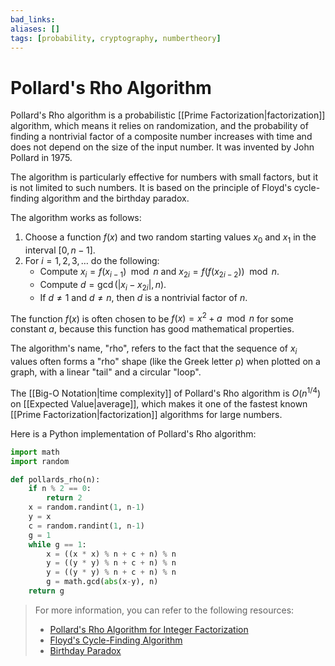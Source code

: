 ```yaml
---
bad_links: 
aliases: []
tags: [probability, cryptography, numbertheory]
---
```

# Pollard's Rho Algorithm

Pollard's Rho algorithm is a probabilistic [[Prime Factorization|factorization]] algorithm, which means it relies on randomization, and the probability of finding a nontrivial factor of a composite number increases with time and does not depend on the size of the input number. It was invented by John Pollard in 1975.

The algorithm is particularly effective for numbers with small factors, but it is not limited to such numbers. It is based on the principle of Floyd's cycle-finding algorithm and the birthday paradox.

The algorithm works as follows:

1. Choose a function $f(x)$ and two random starting values $x_0$ and $x_1$ in the interval $[0, n-1]$.
2. For $i = 1, 2, 3, \ldots$ do the following:
   - Compute $x_i = f(x_{i-1}) \mod n$ and $x_{2i} = f(f(x_{2i-2})) \mod n$.
   - Compute $d = \gcd(|x_i - x_{2i}|, n)$.
   - If $d \neq 1$ and $d \neq n$, then $d$ is a nontrivial factor of $n$.

The function $f(x)$ is often chosen to be $f(x) = x^2 + a \mod n$ for some constant $a$, because this function has good mathematical properties.

The algorithm's name, "rho", refers to the fact that the sequence of $x_i$ values often forms a "rho" shape (like the Greek letter ρ) when plotted on a graph, with a linear "tail" and a circular "loop".

The [[Big-O Notation|time complexity]] of Pollard's Rho algorithm is $O(n^{1/4})$ on [[Expected Value|average]], which makes it one of the fastest known [[Prime Factorization|factorization]] algorithms for large numbers.

Here is a Python implementation of Pollard's Rho algorithm:

```python
import math
import random

def pollards_rho(n):
    if n % 2 == 0:
        return 2
    x = random.randint(1, n-1)
    y = x
    c = random.randint(1, n-1)
    g = 1
    while g == 1:
        x = ((x * x) % n + c + n) % n
        y = ((y * y) % n + c + n) % n
        y = ((y * y) % n + c + n) % n
        g = math.gcd(abs(x-y), n)
    return g
```

> For more information, you can refer to the following resources:
> - [Pollard's Rho Algorithm for Integer Factorization](https://en.wikipedia.org/wiki/Pollard%27s_rho_algorithm)
> - [Floyd's Cycle-Finding Algorithm](https://en.wikipedia.org/wiki/Cycle_detection)
> - [Birthday Paradox](https://en.wikipedia.org/wiki/Birthday_problem)
